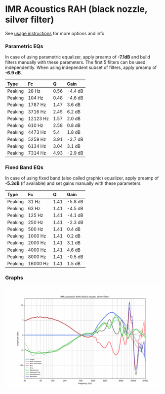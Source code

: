 # IMR Acoustics RAH (black nozzle, silver filter)
See [usage instructions](https://github.com/jaakkopasanen/AutoEq#usage) for more options and info.

### Parametric EQs
In case of using parametric equalizer, apply preamp of **-7.1dB** and build filters manually
with these parameters. The first 5 filters can be used independently.
When using independent subset of filters, apply preamp of **-6.9 dB**.

| Type    | Fc       |    Q | Gain    |
|:--------|:---------|:-----|:--------|
| Peaking | 28 Hz    | 0.56 | -4.4 dB |
| Peaking | 104 Hz   | 0.48 | -4.6 dB |
| Peaking | 1787 Hz  | 1.47 | 3.6 dB  |
| Peaking | 3716 Hz  | 2.45 | 6.2 dB  |
| Peaking | 12123 Hz | 1.57 | 2.0 dB  |
| Peaking | 610 Hz   | 2.58 | 0.8 dB  |
| Peaking | 4473 Hz  | 5.4  | 1.8 dB  |
| Peaking | 5259 Hz  | 3.91 | -3.7 dB |
| Peaking | 6134 Hz  | 3.04 | 3.1 dB  |
| Peaking | 7314 Hz  | 4.93 | -2.9 dB |

### Fixed Band EQs
In case of using fixed band (also called graphic) equalizer, apply preamp of **-5.3dB**
(if available) and set gains manually with these parameters.

| Type    | Fc       |    Q | Gain    |
|:--------|:---------|:-----|:--------|
| Peaking | 31 Hz    | 1.41 | -5.8 dB |
| Peaking | 63 Hz    | 1.41 | -4.5 dB |
| Peaking | 125 Hz   | 1.41 | -4.1 dB |
| Peaking | 250 Hz   | 1.41 | -2.3 dB |
| Peaking | 500 Hz   | 1.41 | 0.4 dB  |
| Peaking | 1000 Hz  | 1.41 | 0.2 dB  |
| Peaking | 2000 Hz  | 1.41 | 3.1 dB  |
| Peaking | 4000 Hz  | 1.41 | 4.6 dB  |
| Peaking | 8000 Hz  | 1.41 | -0.5 dB |
| Peaking | 16000 Hz | 1.41 | 1.5 dB  |

### Graphs
![](./IMR%20Acoustics%20RAH%20(black%20nozzle,%20silver%20filter).png)